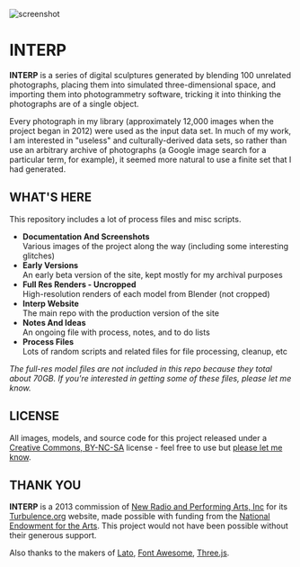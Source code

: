 ![screenshot](https://raw.github.com/jeffThompson/Interp/master/DocumentationAndScreenshots/219.png)

INTERP
====================

**INTERP** is a series of digital sculptures generated by blending 100 unrelated photographs, placing them into simulated three-dimensional space, and importing them into photogrammetry software, tricking it into thinking the photographs are of a single object.

Every photograph in my library (approximately 12,000 images when the project began in 2012) were used as the input data set. In much of my work, I am interested in "useless" and culturally-derived data sets, so rather than use an arbitrary archive of photographs (a Google image search for a particular term, for example), it seemed more natural to use a finite set that I had generated.

WHAT'S HERE
-----------
This repository includes a lot of process files and misc scripts.

* **Documentation And Screenshots**  
Various images of the project along the way (including some interesting glitches)
* **Early Versions**  
An early beta version of the site, kept mostly for my archival purposes
* **Full Res Renders - Uncropped**  
High-resolution renders of each model from Blender (not cropped)
* **Interp Website**  
The main repo with the production version of the site
* **Notes And Ideas**  
An ongoing file with process, notes, and to do lists
* **Process Files**  
Lots of random scripts and related files for file processing, cleanup, etc

*The full-res model files are not included in this repo because they total about 70GB. If you're interested in getting some of these files, please let me know.*

LICENSE
-------
All images, models, and source code for this project released under a [Creative Commons, BY-NC-SA](http://creativecommons.org/licenses/by-nc-sa/4.0/) license - feel free to use but [please let me know](mailto:mail@jeffreythompson.org).

THANK YOU
---------
**INTERP** is a 2013 commission of [New Radio and Performing Arts, Inc](http://new-radio.org) for its [Turbulence.org](http://www.turbulence.org) website, made possible with funding from the [National Endowment for the Arts](http://arts.gov). This project would not have been possible without their generous support.

Also thanks to the makers of [Lato](http://www.fontsquirrel.com/fonts/lato), [Font Awesome](http://fortawesome.github.io/Font-Awesome/), [Three.js](http://threejs.org).